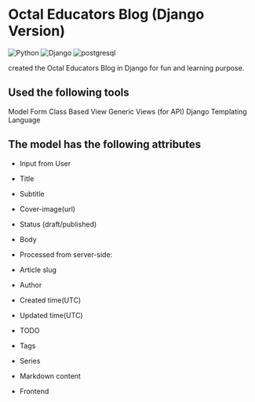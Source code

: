 # Octal Educators Blog (Django Version)

![Python](https://img.shields.io/badge/Python-14354C?style=for-the-badge&logo=python&logoColor=white)
![Django](https://img.shields.io/badge/Django-092E20?style=for-the-badge&logo=django&logoColor=white)
![postgresql](https://img.shields.io/badge/PostgreSQL-316192?style=for-the-badge&logo=postgresql&logoColor=white)

created the Octal Educators Blog in Django for fun and learning purpose.

## Used the following tools

Model Form
Class Based View
Generic Views (for API)
Django Templating Language

## The model has the following attributes

* Input from User

* Title
* Subtitle
* Cover-image(url)
* Status (draft/published)
* Body

* Processed from server-side:

* Article slug
* Author
* Created time(UTC)
* Updated time(UTC)

* TODO

* Tags
* Series
* Markdown content
* Frontend